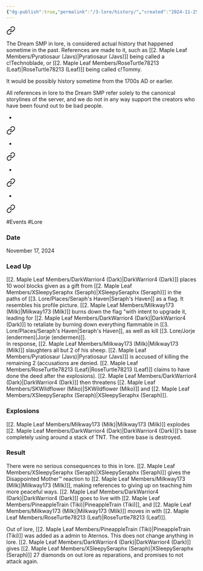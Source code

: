 ```yaml
---
{"dg-publish":true,"permalink":"/3-lore/history/","created":"2024-11-25T21:09:30.153-05:00"}
---
```



<div class="transclusion internal-embed is-loaded"><a class="markdown-embed-link" href="/3-lore/world-setting/dream-smp/" aria-label="Open link"><svg xmlns="http://www.w3.org/2000/svg" width="24" height="24" viewBox="0 0 24 24" fill="none" stroke="currentColor" stroke-width="2" stroke-linecap="round" stroke-linejoin="round" class="svg-icon lucide-link"><path d="M10 13a5 5 0 0 0 7.54.54l3-3a5 5 0 0 0-7.07-7.07l-1.72 1.71"></path><path d="M14 11a5 5 0 0 0-7.54-.54l-3 3a5 5 0 0 0 7.07 7.07l1.71-1.71"></path></svg></a><div class="markdown-embed">




The Dream SMP in lore, is considered actual history that happened sometime in the past. References are made to it, such as [[2. Maple Leaf Members/Pyratiosaur (Javs)\|Pyratiosaur (Javs)]] being called a c!Technoblade, or [[2. Maple Leaf Members/RoseTurtle78213 (Leaf)\|RoseTurtle78213 (Leaf)]] being called c!Tommy.

It would be possibly history sometime from the 1700s AD or earlier.

All references in lore to the Dream SMP refer solely to the canonical storylines of the server, and we do not in any way support the creators who have been found out to be bad people.

</div></div>

-

<div class="transclusion internal-embed is-loaded"><a class="markdown-embed-link" href="/3-lore/events/formation-of-stargazer/" aria-label="Open link"><svg xmlns="http://www.w3.org/2000/svg" width="24" height="24" viewBox="0 0 24 24" fill="none" stroke="currentColor" stroke-width="2" stroke-linecap="round" stroke-linejoin="round" class="svg-icon lucide-link"><path d="M10 13a5 5 0 0 0 7.54.54l3-3a5 5 0 0 0-7.07-7.07l-1.72 1.71"></path><path d="M14 11a5 5 0 0 0-7.54-.54l-3 3a5 5 0 0 0 7.07 7.07l1.71-1.71"></path></svg></a><div class="markdown-embed">






</div></div>

-

<div class="transclusion internal-embed is-loaded"><a class="markdown-embed-link" href="/3-lore/events/disbanding-of-stargazer/" aria-label="Open link"><svg xmlns="http://www.w3.org/2000/svg" width="24" height="24" viewBox="0 0 24 24" fill="none" stroke="currentColor" stroke-width="2" stroke-linecap="round" stroke-linejoin="round" class="svg-icon lucide-link"><path d="M10 13a5 5 0 0 0 7.54.54l3-3a5 5 0 0 0-7.07-7.07l-1.72 1.71"></path><path d="M14 11a5 5 0 0 0-7.54-.54l-3 3a5 5 0 0 0 7.07 7.07l1.71-1.71"></path></svg></a><div class="markdown-embed">






</div></div>

-

<div class="transclusion internal-embed is-loaded"><a class="markdown-embed-link" href="/3-lore/events/formation-of-darkpire/" aria-label="Open link"><svg xmlns="http://www.w3.org/2000/svg" width="24" height="24" viewBox="0 0 24 24" fill="none" stroke="currentColor" stroke-width="2" stroke-linecap="round" stroke-linejoin="round" class="svg-icon lucide-link"><path d="M10 13a5 5 0 0 0 7.54.54l3-3a5 5 0 0 0-7.07-7.07l-1.72 1.71"></path><path d="M14 11a5 5 0 0 0-7.54-.54l-3 3a5 5 0 0 0 7.07 7.07l1.71-1.71"></path></svg></a><div class="markdown-embed">






</div></div>

-

<div class="transclusion internal-embed is-loaded"><a class="markdown-embed-link" href="/3-lore/events/explosion-of-darkpire/" aria-label="Open link"><svg xmlns="http://www.w3.org/2000/svg" width="24" height="24" viewBox="0 0 24 24" fill="none" stroke="currentColor" stroke-width="2" stroke-linecap="round" stroke-linejoin="round" class="svg-icon lucide-link"><path d="M10 13a5 5 0 0 0 7.54.54l3-3a5 5 0 0 0-7.07-7.07l-1.72 1.71"></path><path d="M14 11a5 5 0 0 0-7.54-.54l-3 3a5 5 0 0 0 7.07 7.07l1.71-1.71"></path></svg></a><div class="markdown-embed">




#Events #Lore 
### Date
November 17, 2024
### Lead Up
[[2. Maple Leaf Members/DarkWarrior4 (Dark)\|DarkWarrior4 (Dark)]] places 10 wool blocks given as a gift from [[2. Maple Leaf Members/XSleepySeraphx (Seraph)\|XSleepySeraphx (Seraph)]] in the paths of [[3. Lore/Places/Seraph's Haven\|Seraph's Haven]] as a flag. It resembles his profile picture. [[2. Maple Leaf Members/Milkway173 (Milk)\|Milkway173 (Milk)]] burns down the flag "with intent to upgrade it, leading for [[2. Maple Leaf Members/DarkWarrior4 (Dark)\|DarkWarrior4 (Dark)]] to retaliate by burning down everything flammable in [[3. Lore/Places/Seraph's Haven\|Seraph's Haven]], as well as kill [[3. Lore/Jorje (endermen)\|Jorje (endermen)]].   
In response, [[2. Maple Leaf Members/Milkway173 (Milk)\|Milkway173 (Milk)]] slaughters all but 2 of his sheep. [[2. Maple Leaf Members/Pyratiosaur (Javs)\|Pyratiosaur (Javs)]] is accused of killing the remaining 2 (accusations are denied. [[2. Maple Leaf Members/RoseTurtle78213 (Leaf)\|RoseTurtle78213 (Leaf)]] claims to have done the deed after the explosions). [[2. Maple Leaf Members/DarkWarrior4 (Dark)\|DarkWarrior4 (Dark)]] then threatens [[2. Maple Leaf Members/SKWildflower (Miko)\|SKWildflower (Miko)]] and [[2. Maple Leaf Members/XSleepySeraphx (Seraph)\|XSleepySeraphx (Seraph)]].
### Explosions
[[2. Maple Leaf Members/Milkway173 (Milk)\|Milkway173 (Milk)]] explodes [[2. Maple Leaf Members/DarkWarrior4 (Dark)\|DarkWarrior4 (Dark)]]'s base completely using around a stack of TNT. The entire base is destroyed.
### Result
There were no serious consequences to this in lore. [[2. Maple Leaf Members/XSleepySeraphx (Seraph)\|XSleepySeraphx (Seraph)]] gives the Disappointed Mother™️ reaction to [[2. Maple Leaf Members/Milkway173 (Milk)\|Milkway173 (Milk)]], making references to giving up on teaching him more peaceful ways. [[2. Maple Leaf Members/DarkWarrior4 (Dark)\|DarkWarrior4 (Dark)]] goes to live with [[2. Maple Leaf Members/PineappleTrain (Tiki)\|PineappleTrain (Tiki)]], and [[2. Maple Leaf Members/Milkway173 (Milk)\|Milkway173 (Milk)]] moves in with [[2. Maple Leaf Members/RoseTurtle78213 (Leaf)\|RoseTurtle78213 (Leaf)]].

Out of lore, [[2. Maple Leaf Members/PineappleTrain (Tiki)\|PineappleTrain (Tiki)]] was added as a admin to Aternos. This does not change anything in lore. [[2. Maple Leaf Members/DarkWarrior4 (Dark)\|DarkWarrior4 (Dark)]] gives [[2. Maple Leaf Members/XSleepySeraphx (Seraph)\|XSleepySeraphx (Seraph)]] 27 diamonds on out lore as reparations, and promises to not attack again.

</div></div>

